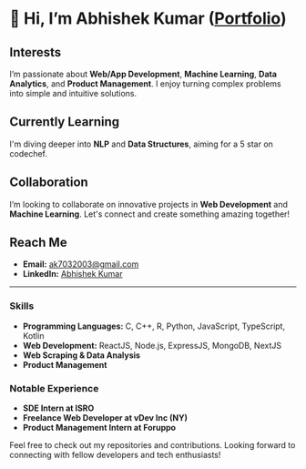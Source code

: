 # 👋 Hi, I’m Abhishek Kumar ([Portfolio](https://diabolikarms.github.io/Portfolio_Card/))

## Interests
I’m passionate about **Web/App Development**, **Machine Learning**, **Data Analytics**, and **Product Management**. I enjoy turning complex problems into simple and intuitive solutions.

## Currently Learning
I'm diving deeper into **NLP** and **Data Structures**, aiming for a 5 star on codechef.

## Collaboration
I’m looking to collaborate on innovative projects in **Web Development** and **Machine Learning**. Let's connect and create something amazing together!

## Reach Me
- **Email:** [ak7032003@gmail.com](mailto:ak7032003@gmail.com)
- **LinkedIn:** [Abhishek Kumar](https://www.linkedin.com/in/abhishek-kumar-5b3513249/)

---

### Skills
- **Programming Languages:** C, C++, R, Python, JavaScript, TypeScript, Kotlin
- **Web Development:** ReactJS, Node.js, ExpressJS, MongoDB, NextJS
- **Web Scraping & Data Analysis**
- **Product Management**

### Notable Experience
- **SDE Intern at ISRO**
- **Freelance Web Developer at vDev Inc (NY)**
- **Product Management Intern at Foruppo**

Feel free to check out my repositories and contributions. Looking forward to connecting with fellow developers and tech enthusiasts!
